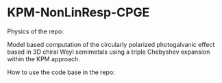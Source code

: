 # KPM-NonLinResp-CPGE

Physics of the repo:

Model based computation of the circularly polarized photogalvanic effect based in 3D chiral Weyl semimetals using a triple Chebyshev expansion within the KPM approach.


How to use the code base in the repo:
